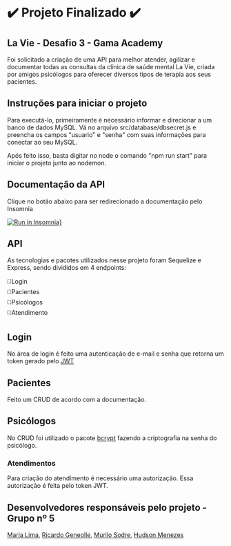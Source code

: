 # :heavy_check_mark: Projeto Finalizado :heavy_check_mark:

## La Vie - Desafio 3 - Gama Academy

Foi solicitado a criação de uma API para melhor atender, agilizar e documentar todas as consultas da clínica de saúde mental La Vie, criada por amigos psicólogos para oferecer diversos tipos de terapia aos seus pacientes.

## Instruções para iniciar o projeto

Para executá-lo, primeiramente é necessário informar e direcionar a um banco de dados MySQL. Vá no arquivo src/database/dbsecret.js e preencha os campos "usuario" e "senha" com suas informações para conectar ao seu MySQL. 

Após feito isso, basta digitar no node o comando "npm run start" para iniciar o projeto junto ao nodemon.

## Documentação da API

Clique no botão abaixo para ser redirecionado a documentação pelo Insomnia

[![Run in Insomnia}](https://insomnia.rest/images/run.svg)](https://insomnia.rest/run/?label=La%20Vie%20-%20Clinica&uri=https%3A%2F%2Fraw.githubusercontent.com%2FHudsonMenezes%2Fdesafio3-lavie-gamaacademy%2Fmaster%2Fdocs%2Finsomnia.json)


## API

As tecnologias e pacotes utilizados nesse projeto foram Sequelize e Express, sendo divididos em 4 endpoints:

:white_medium_square:Login<br>
:white_medium_square:Pacientes<br>
:white_medium_square:Psicólogos<br>
:white_medium_square:Atendimento<br>

## Login

No área de login é feito uma autenticação de e-mail e senha que retorna um token gerado pelo [JWT](https://www.npmjs.com/package/jsonwebtoken)

## Pacientes

Feito um CRUD de acordo com a documentação.

## Psicólogos

No CRUD foi utilizado o pacote [bcrypt](https://www.npmjs.com/package/bcrypt) fazendo a criptografia na senha do psicólogo.

### Atendimentos

Para criação do atendimento é necessário uma autorização. Essa autorização é feita pelo token JWT.

## Desenvolvedores responsáveis pelo projeto - Grupo nº 5
  
[Maria Lima](https://github.com/LimaMaria),
[Ricardo Geneolle](https://github.com/RicardoGeneolle),
[Murilo Sodre](https://github.com/murilo231),
[Hudson Menezes](https://github.com/HudsonMenezes)
